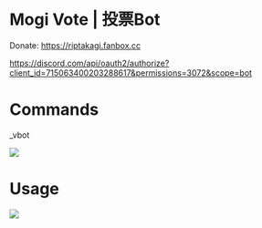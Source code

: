 # Mogi Vote | 投票Bot

Donate: https://riptakagi.fanbox.cc

https://discord.com/api/oauth2/authorize?client_id=715063400203288617&permissions=3072&scope=bot

# Commands
_vbot

![](https://i.imgur.com/3PizStV.png)

# Usage

![](https://i.imgur.com/0XqRJNU.png)
